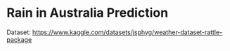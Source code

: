 # Rain in Australia Prediction

Dataset:
https://www.kaggle.com/datasets/jsphyg/weather-dataset-rattle-package
